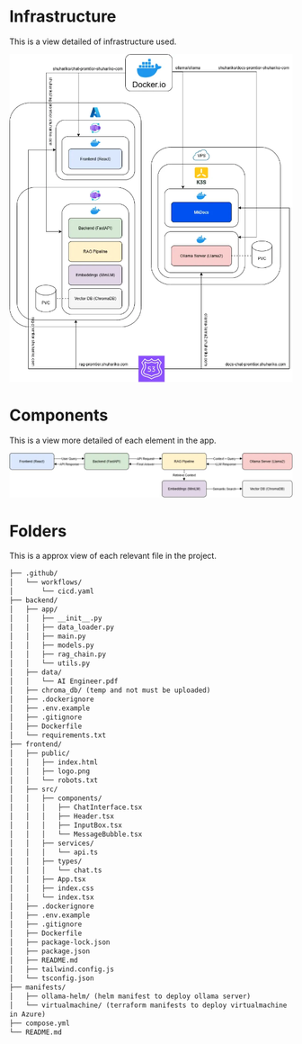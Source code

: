 # Infrastructure

This is a view detailed of infrastructure used.

![arch-infrastructure](assets/arch-infrastructure.webp)

# Components

This is a view more detailed of each element in the app.

![arch-components](assets/arch-components.webp)

# Folders

This is a approx view of each relevant file in the project.
```
├── .github/
│   └── workflows/
│       └── cicd.yaml
├── backend/
│   ├── app/
│   │   ├── __init__.py
│   │   ├── data_loader.py
│   │   ├── main.py
│   │   ├── models.py
│   │   ├── rag_chain.py
│   │   └── utils.py
│   ├── data/
│   │   └── AI Engineer.pdf
│   ├── chroma_db/ (temp and not must be uploaded)
│   ├── .dockerignore
│   ├── .env.example
│   ├── .gitignore
│   ├── Dockerfile
│   └── requirements.txt
├── frontend/
│   ├── public/
│   │   ├── index.html
│   │   ├── logo.png
│   │   └── robots.txt
│   ├── src/
│   │   ├── components/
│   │   │   ├── ChatInterface.tsx
│   │   │   ├── Header.tsx
│   │   │   ├── InputBox.tsx
│   │   │   └── MessageBubble.tsx
│   │   ├── services/
│   │   │   └── api.ts
│   │   ├── types/
│   │   │   └── chat.ts
│   │   ├── App.tsx
│   │   ├── index.css
│   │   └── index.tsx
│   ├── .dockerignore
│   ├── .env.example
│   ├── .gitignore
│   ├── Dockerfile
│   ├── package-lock.json
│   ├── package.json
│   ├── README.md
│   ├── tailwind.config.js
│   └── tsconfig.json
├── manifests/
│   ├── ollama-helm/ (helm manifest to deploy ollama server)
│   └── virtualmachine/ (terraform manifests to deploy virtualmachine in Azure)
├── compose.yml
└── README.md
```
